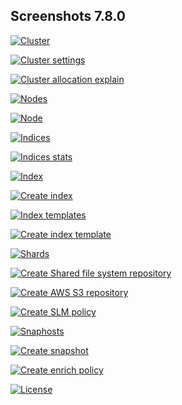 ## Screenshots 7.8.0

[![Cluster](https://raw.githubusercontent.com/stephanediondev/elasticsearch-admin/master/screenshots/7.8.0/resized-cluster.png)](https://raw.githubusercontent.com/stephanediondev/elasticsearch-admin/master/screenshots/7.8.0/original-cluster.png)

[![Cluster settings](https://raw.githubusercontent.com/stephanediondev/elasticsearch-admin/master/screenshots/7.8.0/resized-cluster-settings.png)](https://raw.githubusercontent.com/stephanediondev/elasticsearch-admin/master/screenshots/7.8.0/original-cluster-settings.png)

[![Cluster allocation explain](https://raw.githubusercontent.com/stephanediondev/elasticsearch-admin/master/screenshots/7.8.0/resized-cluster-allocation-explain.png)](https://raw.githubusercontent.com/stephanediondev/elasticsearch-admin/master/screenshots/7.8.0/original-cluster-allocation-explain.png)

[![Nodes](https://raw.githubusercontent.com/stephanediondev/elasticsearch-admin/master/screenshots/7.8.0/resized-nodes.png)](https://raw.githubusercontent.com/stephanediondev/elasticsearch-admin/master/screenshots/7.8.0/original-nodes.png)

[![Node](https://raw.githubusercontent.com/stephanediondev/elasticsearch-admin/master/screenshots/7.8.0/resized-node.png)](https://raw.githubusercontent.com/stephanediondev/elasticsearch-admin/master/screenshots/7.8.0/original-node.png)

[![Indices](https://raw.githubusercontent.com/stephanediondev/elasticsearch-admin/master/screenshots/7.8.0/resized-indices.png)](https://raw.githubusercontent.com/stephanediondev/elasticsearch-admin/master/screenshots/7.8.0/original-indices.png)

[![Indices stats](https://raw.githubusercontent.com/stephanediondev/elasticsearch-admin/master/screenshots/7.8.0/resized-indices-stats.png)](https://raw.githubusercontent.com/stephanediondev/elasticsearch-admin/master/screenshots/7.8.0/original-indices-stats.png)

[![Index](https://raw.githubusercontent.com/stephanediondev/elasticsearch-admin/master/screenshots/7.8.0/resized-index.png)](https://raw.githubusercontent.com/stephanediondev/elasticsearch-admin/master/screenshots/7.8.0/original-index.png)

[![Create index](https://raw.githubusercontent.com/stephanediondev/elasticsearch-admin/master/screenshots/7.8.0/resized-index-create.png)](https://raw.githubusercontent.com/stephanediondev/elasticsearch-admin/master/screenshots/7.8.0/original-index-create.png)

[![Index templates](https://raw.githubusercontent.com/stephanediondev/elasticsearch-admin/master/screenshots/7.8.0/resized-index-templates-legacy.png)](https://raw.githubusercontent.com/stephanediondev/elasticsearch-admin/master/screenshots/7.8.0/original-index-templates-legacy.png)

[![Create index template](https://raw.githubusercontent.com/stephanediondev/elasticsearch-admin/master/screenshots/7.8.0/resized-index-templates-legacy-create.png)](https://raw.githubusercontent.com/stephanediondev/elasticsearch-admin/master/screenshots/7.8.0/original-index-templates-legacy-create.png)

[![Shards](https://raw.githubusercontent.com/stephanediondev/elasticsearch-admin/master/screenshots/7.8.0/resized-shards.png)](https://raw.githubusercontent.com/stephanediondev/elasticsearch-admin/master/screenshots/7.8.0/original-shards.png)

[![Create Shared file system repository](https://raw.githubusercontent.com/stephanediondev/elasticsearch-admin/master/screenshots/7.8.0/resized-repository-create-fs.png)](https://raw.githubusercontent.com/stephanediondev/elasticsearch-admin/master/screenshots/7.8.0/original-repository-create-fs.png)

[![Create AWS S3 repository](https://raw.githubusercontent.com/stephanediondev/elasticsearch-admin/master/screenshots/7.8.0/resized-repository-create-s3.png)](https://raw.githubusercontent.com/stephanediondev/elasticsearch-admin/master/screenshots/7.8.0/original-repository-create-s3.png)

[![Create SLM policy](https://raw.githubusercontent.com/stephanediondev/elasticsearch-admin/master/screenshots/7.8.0/resized-slm-policy-create.png)](https://raw.githubusercontent.com/stephanediondev/elasticsearch-admin/master/screenshots/7.8.0/original-slm-policy-create.png)

[![Snaphosts](https://raw.githubusercontent.com/stephanediondev/elasticsearch-admin/master/screenshots/7.8.0/resized-snapshots.png)](https://raw.githubusercontent.com/stephanediondev/elasticsearch-admin/master/screenshots/7.8.0/original-snapshots.png)

[![Create snapshot](https://raw.githubusercontent.com/stephanediondev/elasticsearch-admin/master/screenshots/7.8.0/resized-snapshot-create.png)](https://raw.githubusercontent.com/stephanediondev/elasticsearch-admin/master/screenshots/7.8.0/original-snapshot-create.png)

[![Create enrich policy](https://raw.githubusercontent.com/stephanediondev/elasticsearch-admin/master/screenshots/7.8.0/resized-enrich-create.png)](https://raw.githubusercontent.com/stephanediondev/elasticsearch-admin/master/screenshots/7.8.0/original-enrich-create.png)

[![License](https://raw.githubusercontent.com/stephanediondev/elasticsearch-admin/master/screenshots/7.8.0/resized-license.png)](https://raw.githubusercontent.com/stephanediondev/elasticsearch-admin/master/screenshots/7.8.0/original-license.png)


